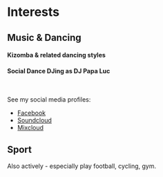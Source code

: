 # Interests

## Music & Dancing
#### Kizomba & related dancing styles
#### Social Dance DJing as DJ Papa Luc

<br />

See my social media profiles:
* [Facebook](https://facebook.com/djpapaluc/)
* [Soundcloud](https://soundcloud.com/papaluc)
* [Mixcloud](https://www.mixcloud.com/papaluc/)

## Sport
Also actively - especially play football, cycling, gym.
